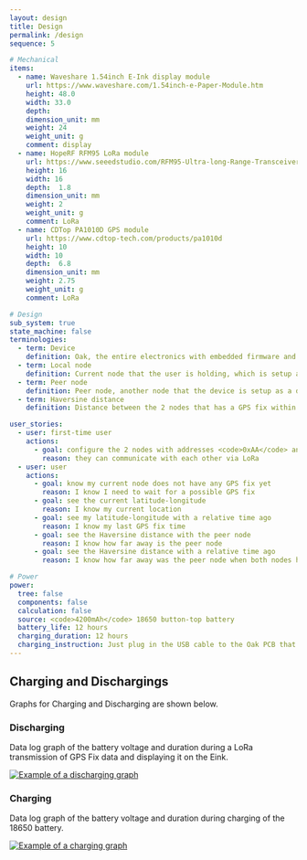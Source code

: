```yaml
---
layout: design
title: Design
permalink: /design
sequence: 5

# Mechanical
items:
  - name: Waveshare 1.54inch E-Ink display module
    url: https://www.waveshare.com/1.54inch-e-Paper-Module.htm
    height: 48.0
    width: 33.0
    depth:
    dimension_unit: mm
    weight: 24
    weight_unit: g
    comment: display
  - name: HopeRF RFM95 LoRa module
    url: https://www.seeedstudio.com/RFM95-Ultra-long-Range-Transceiver-Module-LoRa-Module-support-868M-frequency-p-2807.html
    height: 16
    width: 16
    depth:  1.8
    dimension_unit: mm
    weight: 2
    weight_unit: g
    comment: LoRa
  - name: CDTop PA1010D GPS module
    url: https://www.cdtop-tech.com/products/pa1010d
    height: 10
    width: 10
    depth:  6.8
    dimension_unit: mm
    weight: 2.75
    weight_unit: g
    comment: LoRa

# Design
sub_system: true
state_machine: false
terminologies:
  - term: Device
    definition: Oak, the entire electronics with embedded firmware and associated software
  - term: Local node
    definition: Current node that the user is holding, which is setup as a current node for LoRa peer-to-peer communication
  - term: Peer node
    definition: Peer node, another node that the device is setup as a destination for LoRa peer-to-peer communication
  - term: Haversine distance
    definition: Distance between the 2 nodes that has a GPS fix within 5 seconds of each other

user_stories:
  - user: first-time user
    actions:
      - goal: configure the 2 nodes with addresses <code>0xAA</code> and <code>0xBB</code>
        reason: they can communicate with each other via LoRa
  - user: user
    actions:
      - goal: know my current node does not have any GPS fix yet
        reason: I know I need to wait for a possible GPS fix
      - goal: see the current latitude-longitude
        reason: I know my current location
      - goal: see my latitude-longitude with a relative time ago
        reason: I know my last GPS fix time
      - goal: see the Haversine distance with the peer node
        reason: I know how far away is the peer node
      - goal: see the Haversine distance with a relative time ago
        reason: I know how far away was the peer node when both nodes had a GPS fix

# Power
power:
  tree: false
  components: false
  calculation: false
  source: <code>4200mAh</code> 18650 button-top battery
  battery_life: 12 hours
  charging_duration: 12 hours
  charging_instruction: Just plug in the USB cable to the Oak PCB that has the 18650 battery in the holder at the back. RED Charging LED will light up when charging. The battery will be fully charged when the RED Charging LED turns off.
---
```


<section class="section is-small">
  <div class="container">
    <h2 class="title is-1">Charging and Dischargings</h2>
    <p class="subtitle">Graphs for Charging and Discharging are shown below.</p>
    <div class="content is-medium">
      <h3>Discharging</h3>
      <p>Data log graph of the battery voltage and duration during a LoRa transmission of GPS Fix data and displaying it on the Eink.</p>
      <a href="{{site.url}}/images/design/discharging.png">
        <img src="{{site.url}}/images/design/discharging.png" alt="Example of a discharging graph">
      </a>
      <h3>Charging</h3>
      <p>Data log graph of the battery voltage and duration during charging of the 18650 battery.</p>
      <a href="{{site.url}}/images/design/charging.png">
        <img src="{{site.url}}/images/design/charging.png" alt="Example of a charging graph">
      </a>
    </div>
  </div>
</section>
